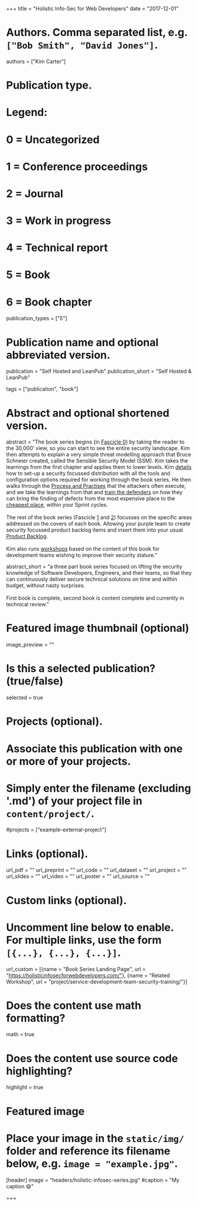 +++
title = "Holistic Info-Sec for Web Developers"
date = "2017-12-01"

# Authors. Comma separated list, e.g. `["Bob Smith", "David Jones"]`.
authors = ["Kim Carter"]

# Publication type.
# Legend:
# 0 = Uncategorized
# 1 = Conference proceedings
# 2 = Journal
# 3 = Work in progress
# 4 = Technical report
# 5 = Book
# 6 = Book chapter
publication_types = ["5"]

# Publication name and optional abbreviated version.
publication = "Self Hosted and LeanPub"
publication_short = "Self Hosted & LeanPub"

tags = ["publication", "book"]

# Abstract and optional shortened version.
abstract = "The book series begins (in [Fascicle 0](https://f0.holisticinfosecforwebdevelopers.com/)) by taking the reader to the 30,000’ view, so you can start to see the entire security landscape. Kim then attempts to explain a very simple threat modelling approach that Bruce Schneier created, called the Sensible Security Model (SSM). Kim takes the learnings from the first chapter and applies them to lower levels. Kim [details](https://f0.holisticinfosecforwebdevelopers.com/chap05.html#tooling-setup) how to set-up a security focussed distribution with all the tools and configuration options required for working through the book series. He then walks through the [Process and Practises](https://f0.holisticinfosecforwebdevelopers.com/chap06.html#process-and-practises-penetration-testing) that the attackers often execute, and we take the learnings from that and [train the defenders](https://f0.holisticinfosecforwebdevelopers.com/chap06.html#process-and-practises-agile-development-and-practices) on how they can bring the finding of defects from the most expensive place to the [cheapest place](https://f0.holisticinfosecforwebdevelopers.com/chap06.html#leanpub-auto-cheapest-place-to-deal-with-defects), within your Sprint cycles.<br><br> The rest of the book series (Fascicle [1](http://f1.holisticinfosecforwebdevelopers.com/) and [2](http://f2.holisticinfosecforwebdevelopers.com/)) focusses on the specific areas addressed on the covers of each book. Allowing your purple team to create security focussed product backlog items and insert them into your usual [Product Backlog](https://f0.holisticinfosecforwebdevelopers.com/chap03.html#starting-with-the-30000-foot-view-countermeasures).<br><br> Kim also runs [workshops](http://localhost:1313/BinaryMistBlog/#workshops) based on the content of this book for development teams wishing to improve their security stature."

abstract_short = "a three part book series focused on lifting the security knowledge of Software Developers, Engineers, and their teams, so that they can continuously deliver secure technical solutions on time and within budget, without nasty surprises.<br><br>First book is complete, second book is content complete and currently in technical review."

# Featured image thumbnail (optional)
image_preview = ""

# Is this a selected publication? (true/false)
selected = true

# Projects (optional).
#   Associate this publication with one or more of your projects.
#   Simply enter the filename (excluding '.md') of your project file in `content/project/`.
#projects = ["example-external-project"]

# Links (optional).
url_pdf = ""
url_preprint = ""
url_code = ""
url_dataset = ""
url_project = ""
url_slides = ""
url_video = ""
url_poster = ""
url_source = ""

# Custom links (optional).
#   Uncomment line below to enable. For multiple links, use the form `[{...}, {...}, {...}]`.
url_custom = [{name = "Book Series Landing Page", url = "https://holisticinfosecforwebdevelopers.com/"}, {name = "Related Workshop", url = "project/service-development-team-security-training/"}]

# Does the content use math formatting?
math = true

# Does the content use source code highlighting?
highlight = true

# Featured image
# Place your image in the `static/img/` folder and reference its filename below, e.g. `image = "example.jpg"`.
[header]
image = "headers/holistic-infosec-series.jpg"
#caption = "My caption :smile:"

+++


